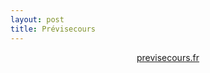 ```yaml
---
layout: post
title: Prévisecours
---
```


<center> <a href="https://previsecours.fr">previsecours.fr</a> </center>


